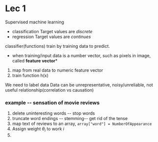# Lec 1
Supervised machine learning
- classification
  Target values are *discrete*
- regression 
  Target values are *continues*

classifier(functions) train by training data to predict.
* when training/input data is a number vector, such as pixels in image, called **feature vector***
1. map from real data to numeric feature vector
2. train function h(x)
   
We need to label data
Data can be unrepresentative, noisy/unreliable, not useful relationship(correlation vs causation)

### example -- sensation of movie reviews
1. delete uninteresting words -- stop words
2. truncate word endings -- stemming-- get rid of the tense
3. map text of reviews to an array, `array["word"] = NumberOfAppearance`
4. Assign weight $\theta_{i}$ to work $i$ 
5. 